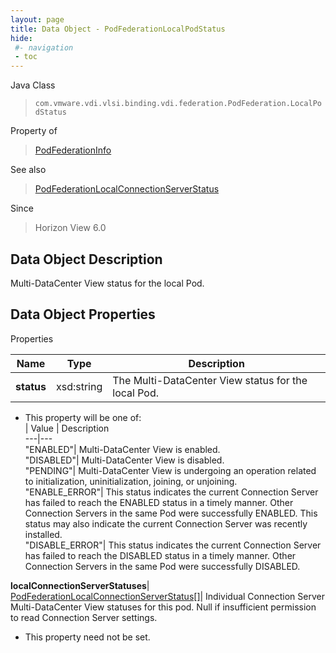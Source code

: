 ```yaml
---
layout: page
title: Data Object - PodFederationLocalPodStatus
hide:
 #- navigation
 - toc
---
```






Java Class  
> `com.vmware.vdi.vlsi.binding.vdi.federation.PodFederation.LocalPodStatus`

Property of  
> [PodFederationInfo](vdi.federation.PodFederation.PodFederationInfo.md#field_detail)

See also  
> [PodFederationLocalConnectionServerStatus](vdi.federation.PodFederation.LocalConnectionServerStatus.md)

Since  
> Horizon View 6.0


## Data Object Description 

Multi-DataCenter View status for the local Pod. 

## Data Object Properties

Properties

Name |  Type |  Description   
---|---|---  
**status**|  xsd:string|  The Multi-DataCenter View status for the local Pod.   


  * This property will be one of:  
|  Value |  Description   
---|---  
"ENABLED"| Multi-DataCenter View is enabled.  
"DISABLED"| Multi-DataCenter View is disabled.  
"PENDING"| Multi-DataCenter View is undergoing an operation related to initialization, uninitialization, joining, or unjoining.  
"ENABLE_ERROR"| This status indicates the current Connection Server has failed to reach the ENABLED status in a timely manner. Other Connection Servers in the same Pod were successfully ENABLED. This status may also indicate the current Connection Server was recently installed.  
"DISABLE_ERROR"| This status indicates the current Connection Server has failed to reach the DISABLED status in a timely manner. Other Connection Servers in the same Pod were successfully DISABLED.  

  
**localConnectionServerStatuses**| [PodFederationLocalConnectionServerStatus[]](vdi.federation.PodFederation.LocalConnectionServerStatus.md)|  Individual Connection Server Multi-DataCenter View statuses for this pod. Null if insufficient permission to read Connection Server settings.   


 * This property need not be set.

  
  

  
